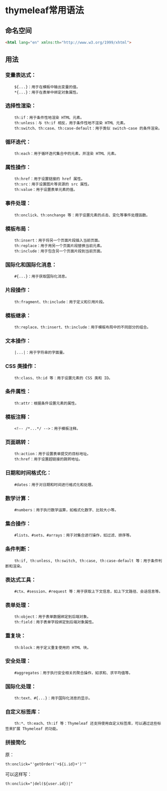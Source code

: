 # thymeleaf常用语法


## 命名空间
```html
<html lang="en" xmlns:th="http://www.w3.org/1999/xhtml">
  ```
 ## 用法

###    变量表达式：
        ${...}：用于在模板中输出变量的值。
        *{...}：用于在表单中绑定对象属性。

###     选择性渲染：
        th:if：用于条件性地渲染 HTML 元素。
        th:unless：与 th:if 相反，用于条件性地不渲染 HTML 元素。
        th:switch、th:case、th:case-default：用于类似 switch-case 的条件渲染。

 ###    循环迭代：
        th:each：用于循环迭代集合中的元素，并渲染 HTML 元素。

  ###   属性操作：
        th:href：用于设置链接的 href 属性。
        th:src：用于设置图片等资源的 src 属性。
        th:value：用于设置表单元素的值。

###     事件处理：
        th:onclick、th:onchange 等：用于设置元素的点击、变化等事件处理函数。

###     模板布局：
        th:insert：用于将另一个页面片段插入当前页面。
        th:replace：用于用另一个页面片段替换当前元素。
        th:include：用于包含另一个页面片段到当前页面。

###     国际化和国际化消息：
        #{...}：用于获取国际化消息。

###     片段操作：
        th:fragment、th:include：用于定义和引用片段。

###     模板继承：
        th:replace、th:insert、th:include：用于模板布局中的不同部分的组合。

###     文本操作：
        |...|：用于字符串的字面量。

 ###    CSS 类操作：
        th:class、th:id 等：用于设置元素的 CSS 类和 ID。

###     条件属性：
        th:attr：根据条件设置元素的属性。

 ###    模板注释：
        <!-- /*...*/ -->：用于模板注释。
        
        
 ###            页面跳转：
        th:action：用于设置表单提交的目标地址。
        th:href：用于设置超链接的跳转地址。

###     日期和时间格式化：
        #dates：用于对日期和时间进行格式化和处理。

 ###    数学计算：
        #numbers：用于执行数学运算，如格式化数字、比较大小等。

###     集合操作：
        #lists、#sets、#arrays：用于对集合进行操作，如过滤、排序等。

 ###    条件判断：
        th:if, th:unless, th:switch, th:case, th:case-default 等：用于条件判断和渲染。

  ###   表达式工具：
        #ctx、#session、#request 等：用于获取上下文信息，如上下文路径、会话信息等。

 ###    表单处理：
        th:object：用于表单数据绑定到后端对象。
        th:field：用于表单字段绑定到后端对象属性。

###     重复块：
        th:block：用于定义重复使用的 HTML 块。

 ###    安全处理：
        #aggregates：用于执行安全相关的聚合操作，如求和、求平均值等。

 ###    国际化处理：
        th:text、#{...}：用于国际化消息的显示。

 ###    自定义标签库：
        th:*、th:each、th:if 等：Thymeleaf 还支持使用自定义标签库，可以通过这些标签来扩展 Thymeleaf 的功能。


###  拼接简化
原：

```
th:onclick="'getOrder('+${i.id}+')'"
```

可以这样写：

```
th:onclick="|del(${user.id})|"
```